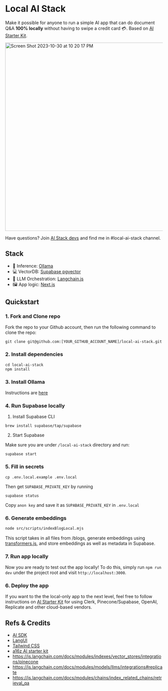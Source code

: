 # Local AI Stack

Make it possible for anyone to run a simple AI app that can do document Q&A **100% locally** without having to swipe a credit card 💳. Based on [AI Starter Kit](https://github.com/a16z-infra/ai-getting-started). 

<img width="600" alt="Screen Shot 2023-10-30 at 10 20 17 PM" src="https://github.com/ykhli/local-ai-stack/assets/3489963/b4a7eddb-e655-45c3-93d4-fbb26e94a96c">

Have questions? Join [AI Stack devs](https://discord.gg/TsWCNVvRP5) and find me in #local-ai-stack channel.

## Stack

- 🦙 Inference: [Ollama](https://github.com/jmorganca/ollama)
- 💻 VectorDB: [Supabase pgvector](https://supabase.com/docs/guides/database/extensions/pgvector)
- 🧠 LLM Orchestration: [Langchain.js](https://js.langchain.com/docs/)
- 🖼️ App logic: [Next.js](https://nextjs.org/)

## Quickstart

### 1. Fork and Clone repo

Fork the repo to your Github account, then run the following command to clone the repo:

```
git clone git@github.com:[YOUR_GITHUB_ACCOUNT_NAME]/local-ai-stack.git
```

### 2. Install dependencies

```
cd local-ai-stack
npm install
```

### 3. Install Ollama

Instructions are [here](https://github.com/jmorganca/ollama#macos)

### 4. Run Supabase locally

1. Install Supabase CLI

```
brew install supabase/tap/supabase
```

2. Start Supabase
  
Make sure you are under `/local-ai-stack` directory and run:
```
supabase start
```

### 5. Fill in secrets

```
cp .env.local.example .env.local
```
Then get `SUPABASE_PRIVATE_KEY` by running
```
supabase status
```
Copy `anon key` and save it as `SUPABASE_PRIVATE_KEY` in `.env.local`


### 6. Generate embeddings

```bash
node src/scripts/indexBlogLocal.mjs
```
This script takes in all files from /blogs, generate embeddings using [transformers.js](https://github.com/xenova/transformers.js), and store embeddings as well as metadata in Supabase.

### 7. Run app locally

Now you are ready to test out the app locally! To do this, simply run `npm run dev` under the project root and visit `http://localhost:3000`.

### 6. Deploy the app

If you want to the the local-only app to the next level, feel free to follow instructions on [AI Starter Kit](https://github.com/a16z-infra/ai-getting-started) for using Clerk, Pinecone/Supabase, OpenAI, Replicate and other cloud-based vendors.

## Refs & Credits
- [AI SDK](https://sdk.vercel.ai/docs)
- [LangUI](https://www.langui.dev/components)
- [Tailwind CSS](https://tailwindcss.com/)
- [a16z AI starter kit](https://github.com/a16z-infra/ai-getting-started)
- https://js.langchain.com/docs/modules/indexes/vector_stores/integrations/pinecone
- https://js.langchain.com/docs/modules/models/llms/integrations#replicate
- https://js.langchain.com/docs/modules/chains/index_related_chains/retrieval_qa
